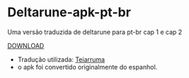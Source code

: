# Deltarune-apk-pt-br
Uma versão traduzida de deltarune para pt-br cap 1 e cap 2

[DOWNLOAD](https://www.mediafire.com/file/2zqoq0j3q7zto6e/Deltarune_pt-br.apk/file)

- Tradução utilizada: [Teiarruma](https://github.com/teiarruma/deltarune-ptbr)
- o apk foi convertido originalmente do espanhol.
